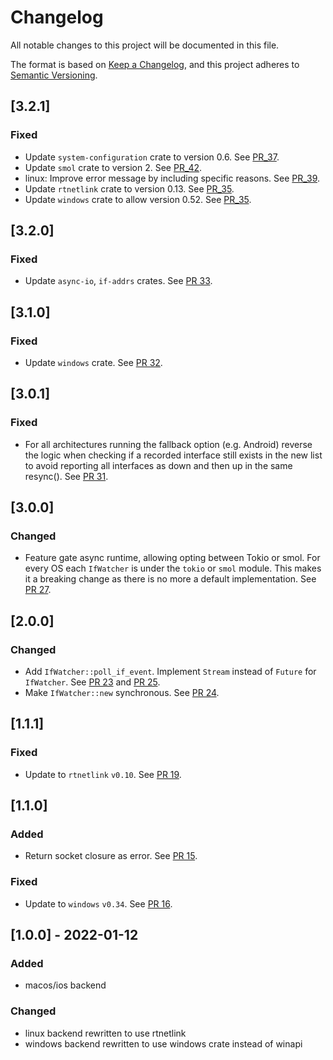 # Changelog
All notable changes to this project will be documented in this file.

The format is based on [Keep a Changelog](https://keepachangelog.com/en/1.0.0/),
and this project adheres to [Semantic Versioning](https://semver.org/spec/v2.0.0.html).


## [3.2.1]

### Fixed

- Update `system-configuration` crate to version 0.6.
  See [PR_37](https://github.com/libp2p/if-watch/pull/37).
- Update `smol` crate to version 2.
  See [PR_42](https://github.com/libp2p/if-watch/pull/42).
- linux: Improve error message by including specific reasons.
  See [PR_39](https://github.com/libp2p/if-watch/pull/39).
- Update `rtnetlink` crate to version 0.13.
  See [PR_35](https://github.com/libp2p/if-watch/pull/35).
- Update `windows` crate to allow version 0.52.
  See [PR_35](https://github.com/libp2p/if-watch/pull/35).

## [3.2.0]

### Fixed

- Update `async-io`, `if-addrs` crates.
  See [PR 33](https://github.com/libp2p/if-watch/pull/33).

## [3.1.0]

### Fixed

- Update `windows` crate.
  See [PR 32](https://github.com/libp2p/if-watch/pull/32).

## [3.0.1]

### Fixed

- For all architectures running the fallback option (e.g. Android) reverse the logic when checking if a recorded interface still exists in the new list to avoid reporting all interfaces as down and then up in the same resync().
  See [PR 31].

[PR 31]: https://github.com/libp2p/if-watch/pull/31

## [3.0.0]

### Changed
- Feature gate async runtime, allowing opting between Tokio or smol. For every OS each `IfWatcher` is
  under the `tokio` or `smol` module. This makes it a breaking change as there
  is no more a default implementation. See [PR 27](https://github.com/libp2p/if-watch/pull/27).

## [2.0.0]

### Changed
- Add `IfWatcher::poll_if_event`. Implement `Stream` instead of `Future` for `IfWatcher`.
  See [PR 23] and [PR 25].
- Make `IfWatcher::new` synchronous. See [PR 24].

[PR 23]: https://github.com/libp2p/if-watch/pull/23
[PR 24]: https://github.com/libp2p/if-watch/pull/24
[PR 25]: https://github.com/libp2p/if-watch/pull/25

## [1.1.1]

### Fixed
- Update to `rtnetlink` `v0.10`. See [PR 19].

[PR 19]: https://github.com/libp2p/if-watch/pull/19

## [1.1.0]
### Added
- Return socket closure as error. See [PR 15].

### Fixed
- Update to `windows` `v0.34`. See [PR 16].

[PR 15]: https://github.com/libp2p/if-watch/pull/15
[PR 16]: https://github.com/libp2p/if-watch/pull/16

## [1.0.0] - 2022-01-12
### Added
- macos/ios backend

### Changed
- linux backend rewritten to use rtnetlink
- windows backend rewritten to use windows crate instead of winapi
